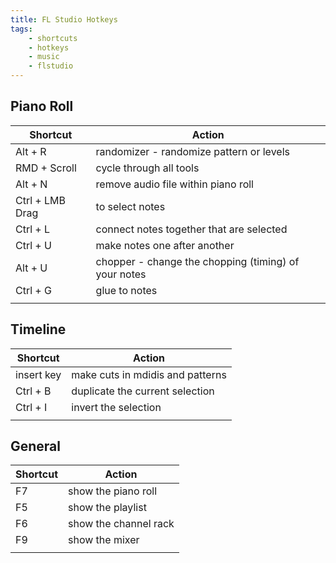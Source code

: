 ```yaml
---
title: FL Studio Hotkeys
tags:
    - shortcuts
    - hotkeys
    - music
    - flstudio
---
```


## Piano Roll
| Shortcut        | Action                                               |
| --------------- | ---------------------------------------------------- |
| Alt + R         | randomizer - randomize pattern or levels             |
| RMD + Scroll    | cycle through all tools                              |
| Alt + N         | remove audio file within piano roll                  |
| Ctrl + LMB Drag | to select notes                                      |
| Ctrl + L        | connect notes together that are selected             |
| Ctrl + U        | make notes one after another                         |
| Alt + U         | chopper - change the chopping (timing) of your notes |
| Ctrl + G        | glue to notes                                        |
|                 |                                                      |

## Timeline
| Shortcut   | Action                           |
| ---------- | -------------------------------- |
| insert key | make cuts in mdidis and patterns |
| Ctrl + B   | duplicate the current selection  |
| Ctrl + I   | invert the selection             |
|            |                                  |

## General
 | Shortcut | Action                |
 | -------- | --------------------- |
 | F7       | show the piano roll   |
 | F5       | show the playlist     |
 | F6       | show the channel rack |
 | F9       | show the mixer        |
 |          |                       |
